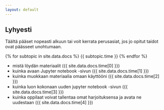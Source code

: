 ```yaml
---
layout: default
---
```

## Lyhyesti

Täältä pääset nopeasti alkuun tai voit kerrata perusasiat, jos jo opitut taidot ovat päässeet unohtumaan.

{% for subtopic in site.data.docs %}
                {{ subtopic.time }}
{% endfor %}

- mistä löydän materiaalit ({{ site.data.docs.time[0] }})
- kuinka avaan Jupyter notebook -sivun ({{ site.data.docs.time[1] }})
- kuinka muokkaan materiaalia omaan käyttööni ({{ site.data.docs.time[2] }})
- kuinka luon kokonaan uuden jupyter notebook -sivun ({{ site.data.docs.time[3] }})
- kuinka oppilaat voivat tallentaa omat harjoituksensa ja avata ne uudestaan ({{ site.data.docs.time[4] }})
